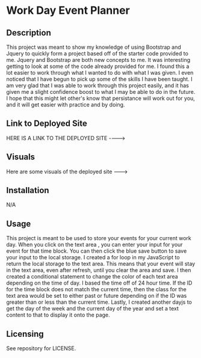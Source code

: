 # Work Day Event Planner

## Description
This project was meant to show my knowledge of using Bootstrap and Jquery to quickly form a project based off of the starter code provided to me.
Jquery and Bootstrap are both new concepts to me. It was interesting getting to look at some of the code already provided for me.
I found this a lot easier to work through what I wanted to do with what I was given. I even noticed that I have begun to pick up some of the skills I have been taught. 
I am very glad that I was able to work through this project easily, and it has given me a slight confidence boost to what I may be able to do in the future. 
I hope that this might let other's know that persistance will work out for you, and it will get easier with practice and by doing.

## Link to Deployed Site
HERE IS A LINK TO THE DEPLOYED SITE ----> 

## Visuals
Here are some visuals of the deployed site --->

## Installation
N/A

## Usage
This project is meant to be used to store your events for your current work day. When you click on the text area , you can enter your input for your event for that time block. You can then click the blue save button to save your input to the local storage. I created a for loop in my JavaScript to return the local storage to the text area. This means that your event will stay in the text area, even after refresh, until you clear the area and save. I then created a conditional statement to change the color of each text area depending on the time of day. I based the time off of 24 hour time. If the ID for the time block does not match the current time, then the class for the text area would be set to either past or future depending on if the ID was greater than or less than the current time. Lastly, I created another dayjs to get the day of the week and the current day of the year and set a text content to that to display it onto the page.

## Licensing
See repository for LICENSE.